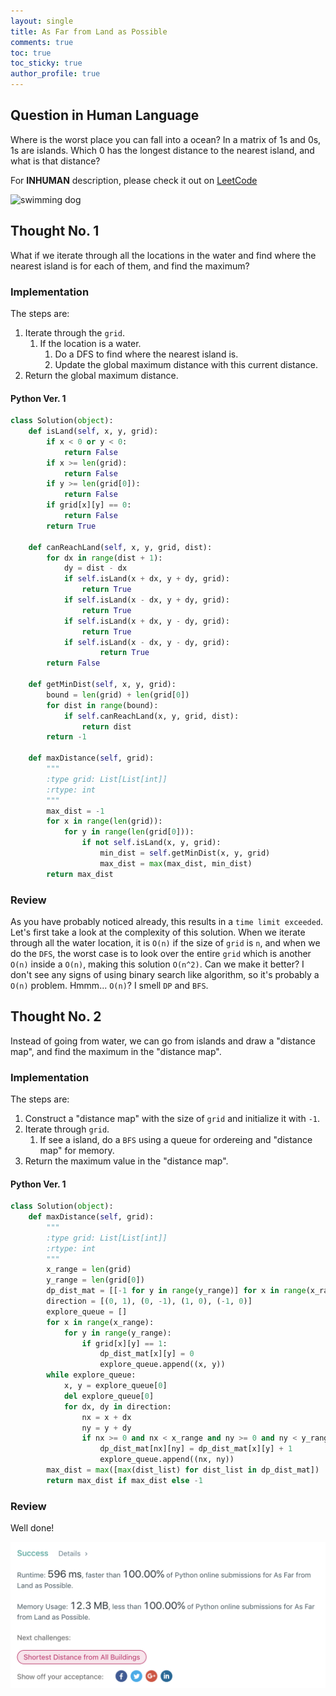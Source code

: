```yaml
---
layout: single
title: As Far from Land as Possible
comments: true
toc: true
toc_sticky: true
author_profile: true
---
```


## Question in Human Language

Where is the worst place you can fall into a ocean? In a matrix of 1s and 0s, 1s are islands.
Which 0 has the longest distance to the nearest island, and what is that distance?

For **INHUMAN** description, please check it out on [LeetCode](https://leetcode.com/problems/as-far-from-land-as-possible/)

![swimming dog](https://media.giphy.com/media/oX9nVBEBvIMYHvnspF/giphy.gif)

## Thought No. 1

What if we iterate through all the locations in the water and find where the nearest island is for each of them, and find the maximum?

### Implementation

The steps are:
1. Iterate through the `grid`.
    1. If the location is a water.
        1. Do a DFS to find where the nearest island is.
        2. Update the global maximum distance with this current distance.
2. Return the global maximum distance.

#### Python Ver. 1

```python
class Solution(object):
    def isLand(self, x, y, grid):
        if x < 0 or y < 0:
            return False
        if x >= len(grid):
            return False
        if y >= len(grid[0]):
            return False
        if grid[x][y] == 0:
            return False
        return True

    def canReachLand(self, x, y, grid, dist):
        for dx in range(dist + 1):
            dy = dist - dx
            if self.isLand(x + dx, y + dy, grid):
                return True
            if self.isLand(x - dx, y + dy, grid):
                return True
            if self.isLand(x + dx, y - dy, grid):
                return True
            if self.isLand(x - dx, y - dy, grid):
                    return True
        return False

    def getMinDist(self, x, y, grid):
        bound = len(grid) + len(grid[0])
        for dist in range(bound):
            if self.canReachLand(x, y, grid, dist):
                return dist
        return -1

    def maxDistance(self, grid):
        """
        :type grid: List[List[int]]
        :rtype: int
        """
        max_dist = -1
        for x in range(len(grid)):
            for y in range(len(grid[0])):
                if not self.isLand(x, y, grid):
                    min_dist = self.getMinDist(x, y, grid)
                    max_dist = max(max_dist, min_dist)
        return max_dist
```

### Review

As you have probably noticed already, this results in a `time limit exceeded`. Let's first take a look at the complexity of this solution.
When we iterate through all the water location, it is `O(n)` if the size of `grid` is `n`, and when we do the `DFS`, the worst case is to
look over the entire `grid` which is another `O(n)` inside a `O(n)`, making this solution `O(n^2)`. Can we make it better? I don't see any
signs of using binary search like algorithm, so it's probably a `O(n)` problem. Hmmm... `O(n)`? I smell `DP` and `BFS`.

## Thought No. 2

Instead of going from water, we can go from islands and draw a "distance map", and find the maximum in the "distance map".

### Implementation

The steps are:
1. Construct a "distance map" with the size of `grid` and initialize it with `-1`.
2. Iterate through `grid`.
    1. If see a island, do a `BFS` using a queue for ordereing and "distance map" for memory.
3. Return the maximum value in the "distance map".

#### Python Ver. 1

```python
class Solution(object):
    def maxDistance(self, grid):
        """
        :type grid: List[List[int]]
        :rtype: int
        """
        x_range = len(grid)
        y_range = len(grid[0])
        dp_dist_mat = [[-1 for y in range(y_range)] for x in range(x_range)]
        direction = [(0, 1), (0, -1), (1, 0), (-1, 0)]
        explore_queue = []
        for x in range(x_range):
            for y in range(y_range):
                if grid[x][y] == 1:
                    dp_dist_mat[x][y] = 0
                    explore_queue.append((x, y))
        while explore_queue:
            x, y = explore_queue[0]
            del explore_queue[0]
            for dx, dy in direction:
                nx = x + dx
                ny = y + dy
                if nx >= 0 and nx < x_range and ny >= 0 and ny < y_range and dp_dist_mat[nx][ny] < 0:
                    dp_dist_mat[nx][ny] = dp_dist_mat[x][y] + 1
                    explore_queue.append((nx, ny))
        max_dist = max([max(dist_list) for dist_list in dp_dist_mat])
        return max_dist if max_dist else -1
```

### Review

Well done!

![acceptance](./asset/1162-as-far-from-land-as-possible-acceptance.png)
